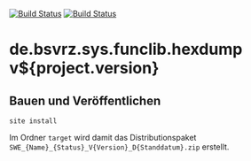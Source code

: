 [![Build Status](https://travis-ci.org/datenverteiler/de.bsvrz.sys.funclib.hexdump.svg?branch=master)](https://travis-ci.org/datenverteiler/de.bsvrz.sys.funclib.hexdump)
[![Build Status](https://api.bintray.com/packages/datenverteiler/maven/de.bsvrz.sys.funclib.hexdump/images/download.svg)](https://bintray.com/datenverteiler/maven/de.bsvrz.sys.funclib.hexdump)

de.bsvrz.sys.funclib.hexdump v${project.version}
===================================


Bauen und Veröffentlichen
-------------------------

    site install

Im Ordner `target` wird damit das Distributionspaket
`SWE_{Name}_{Status}_V{Version}_D{Standdatum}.zip` erstellt.
